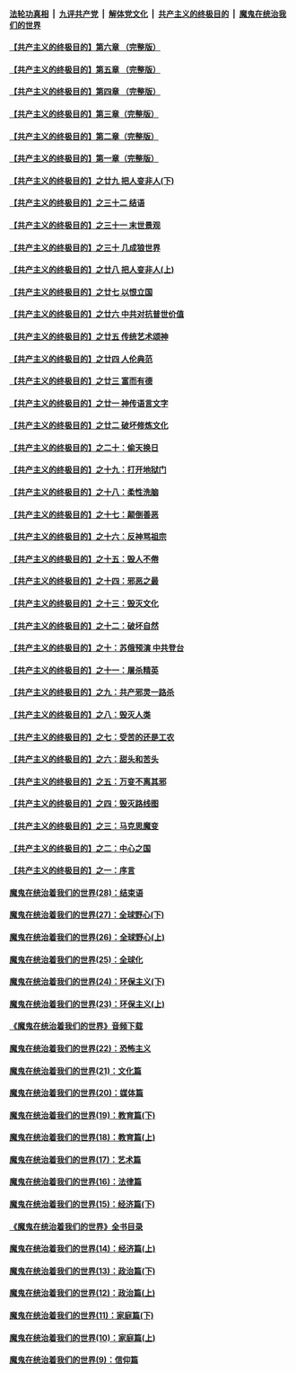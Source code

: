 

####  [法轮功真相](../../../../basic/blob/master/README.md?t=05261531) &nbsp;|&nbsp; [九评共产党](../../../../9ping.md/blob/master/README.md?t=05261531) &nbsp;|&nbsp; [解体党文化](../../../../jtdwh.md/blob/master/README.md?t=05261531)  &nbsp;|&nbsp; [共产主义的终极目的](../../../../gczydzjmd.md/blob/master/README.md?t=05261531) &nbsp;|&nbsp; [魔鬼在统治我们的世界](../../../../mgztzwmdsj.md/blob/master/README.md?t=05261531) 

#### [【共产主义的终极目的】第六章 （完整版）](../pages/nsc422/n11428913.md?t=05261531) 

#### [【共产主义的终极目的】第五章 （完整版）](../pages/nsc422/n11428912.md?t=05261531) 

#### [【共产主义的终极目的】第四章 （完整版）](../pages/nsc422/n11428907.md?t=05261531) 

#### [【共产主义的终极目的】第三章（完整版）](../pages/nsc422/n11428848.md?t=05261531) 

#### [【共产主义的终极目的】第二章（完整版）](../pages/nsc422/n11428831.md?t=05261531) 

#### [【共产主义的终极目的】第一章（完整版）](../pages/nsc422/n11417651.md?t=05261531) 

#### [【共产主义的终极目的】之廿九 把人变非人(下)](../pages/nsc422/n11344140.md?t=05261531) 

#### [【共产主义的终极目的】之三十二 结语](../pages/nsc422/n11360535.md?t=05261531) 

#### [【共产主义的终极目的】之三十一 末世景观](../pages/nsc422/n11351129.md?t=05261531) 

#### [【共产主义的终极目的】之三十 几成狼世界](../pages/nsc422/n11348280.md?t=05261531) 

#### [【共产主义的终极目的】之廿八 把人变非人(上)](../pages/nsc422/n11340492.md?t=05261531) 

#### [【共产主义的终极目的】之廿七 以恨立国](../pages/nsc422/n11336944.md?t=05261531) 

#### [【共产主义的终极目的】之廿六 中共对抗普世价值](../pages/nsc422/n11324785.md?t=05261531) 

#### [【共产主义的终极目的】之廿五 传统艺术颂神](../pages/nsc422/n11296396.md?t=05261531) 

#### [【共产主义的终极目的】之廿四 人伦典范](../pages/nsc422/n11296397.md?t=05261531) 

#### [【共产主义的终极目的】之廿三 富而有德](../pages/nsc422/n11283598.md?t=05261531) 

#### [【共产主义的终极目的】之廿一 神传语言文字](../pages/nsc422/n11263265.md?t=05261531) 

#### [【共产主义的终极目的】之廿二 破坏修炼文化](../pages/nsc422/n11245728.md?t=05261531) 

#### [【共产主义的终极目的】之二十：偷天换日](../pages/nsc422/n11238846.md?t=05261531) 

#### [【共产主义的终极目的】之十九：打开地狱门](../pages/nsc422/n11206376.md?t=05261531) 

#### [【共产主义的终极目的】之十八：柔性洗脑](../pages/nsc422/n11199994.md?t=05261531) 

#### [【共产主义的终极目的】之十七：颠倒善恶](../pages/nsc422/n11179782.md?t=05261531) 

#### [【共产主义的终极目的】之十六：反神骂祖宗](../pages/nsc422/n11166798.md?t=05261531) 

#### [【共产主义的终极目的】之十五：毁人不倦](../pages/nsc422/n11166792.md?t=05261531) 

#### [【共产主义的终极目的】之十四：邪恶之最](../pages/nsc422/n11150249.md?t=05261531) 

#### [【共产主义的终极目的】之十三：毁灭文化](../pages/nsc422/n11135227.md?t=05261531) 

#### [【共产主义的终极目的】之十二：破坏自然](../pages/nsc422/n11135214.md?t=05261531) 

#### [【共产主义的终极目的】之十：苏俄预演 中共登台](../pages/nsc422/n11118424.md?t=05261531) 

#### [【共产主义的终极目的】之十一：屠杀精英](../pages/nsc422/n11118442.md?t=05261531) 

#### [【共产主义的终极目的】之九：共产邪灵一路杀](../pages/nsc422/n11114139.md?t=05261531) 

#### [【共产主义的终极目的】之八：毁灭人类](../pages/nsc422/n11108503.md?t=05261531) 

#### [【共产主义的终极目的】之七：受苦的还是工农](../pages/nsc422/n11101809.md?t=05261531) 

#### [【共产主义的终极目的】之六：甜头和苦头](../pages/nsc422/n11096971.md?t=05261531) 

#### [【共产主义的终极目的】之五：万变不离其邪](../pages/nsc422/n11091285.md?t=05261531) 

#### [【共产主义的终极目的】之四：毁灭路线图](../pages/nsc422/n11086284.md?t=05261531) 

#### [【共产主义的终极目的】之三：马克思魔变](../pages/nsc422/n11061941.md?t=05261531) 

#### [【共产主义的终极目的】之二：中心之国](../pages/nsc422/n11047728.md?t=05261531) 

#### [【共产主义的终极目的】之一：序言](../pages/nsc422/n11086077.md?t=05261531) 

#### [魔鬼在统治着我们的世界(28)：结束语](../pages/nsc422/n10936246.md?t=05261531) 

#### [魔鬼在统治着我们的世界(27)：全球野心(下)](../pages/nsc422/n10928319.md?t=05261531) 

#### [魔鬼在统治着我们的世界(26)：全球野心(上)](../pages/nsc422/n10900318.md?t=05261531) 

#### [魔鬼在统治着我们的世界(25)：全球化](../pages/nsc422/n10788205.md?t=05261531) 

#### [魔鬼在统治着我们的世界(24)：环保主义(下)](../pages/nsc422/n10695307.md?t=05261531) 

#### [魔鬼在统治着我们的世界(23)：环保主义(上)](../pages/nsc422/n10688613.md?t=05261531) 

#### [《魔鬼在统治着我们的世界》音频下载](../pages/nsc422/n10635553.md?t=05261531) 

#### [魔鬼在统治着我们的世界(22)：恐怖主义](../pages/nsc422/n10614727.md?t=05261531) 

#### [魔鬼在统治着我们的世界(21)：文化篇](../pages/nsc422/n10597706.md?t=05261531) 

#### [魔鬼在统治着我们的世界(20)：媒体篇](../pages/nsc422/n10586579.md?t=05261531) 

#### [魔鬼在统治着我们的世界(19)：教育篇(下)](../pages/nsc422/n10564808.md?t=05261531) 

#### [魔鬼在统治着我们的世界(18)：教育篇(上)](../pages/nsc422/n10526970.md?t=05261531) 

#### [魔鬼在统治着我们的世界(17)：艺术篇](../pages/nsc422/n10499093.md?t=05261531) 

#### [魔鬼在统治着我们的世界(16)：法律篇](../pages/nsc422/n10485969.md?t=05261531) 

#### [魔鬼在统治着我们的世界(15)：经济篇(下)](../pages/nsc422/n10469975.md?t=05261531) 

#### [《魔鬼在统治着我们的世界》全书目录](../pages/nsc422/n10464261.md?t=05261531) 

#### [魔鬼在统治着我们的世界(14)：经济篇(上)](../pages/nsc422/n10457370.md?t=05261531) 

#### [魔鬼在统治着我们的世界(13)：政治篇(下)](../pages/nsc422/n10448270.md?t=05261531) 

#### [魔鬼在统治着我们的世界(12)：政治篇(上)](../pages/nsc422/n10444576.md?t=05261531) 

#### [魔鬼在统治着我们的世界(11)：家庭篇(下)](../pages/nsc422/n10440961.md?t=05261531) 

#### [魔鬼在统治着我们的世界(10)：家庭篇(上)](../pages/nsc422/n10435448.md?t=05261531) 

#### [魔鬼在统治着我们的世界(9)：信仰篇](../pages/nsc422/n10432159.md?t=05261531) 

